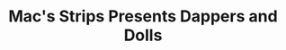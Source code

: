 ---
title: "Mac's Strips Presents Dappers and Dolls"
url: /milpitas/macs-strips-presents-dappers-and-dolls/
shop: hairdresser
---